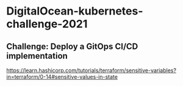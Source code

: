 # DigitalOcean-kubernetes-challenge-2021


## Challenge: Deploy a GitOps CI/CD implementation

https://learn.hashicorp.com/tutorials/terraform/sensitive-variables?in=terraform/0-14#sensitive-values-in-state